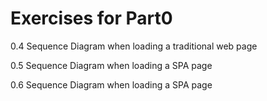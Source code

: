 # Exercises for Part0

0.4 Sequence Diagram when loading a traditional web page

0.5 Sequence Diagram when loading a SPA page

0.6 Sequence Diagram when loading a SPA page